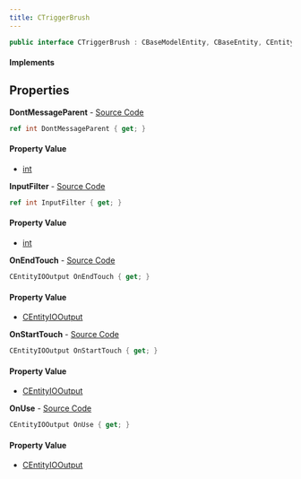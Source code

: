```yaml
---
title: CTriggerBrush
---
```


```csharp
public interface CTriggerBrush : CBaseModelEntity, CBaseEntity, CEntityInstance, ISchemaClass<CEntityInstance>, ISchemaClass<CBaseEntity>, ISchemaClass<CBaseModelEntity>, ISchemaClass<CTriggerBrush>, ISchemaField, ISchemaClass, INativeHandle
```

#### Implements

## Properties

**DontMessageParent** - [Source Code](https://github.com/swiftly-solution/swiftlys2/blob/main/managed/src/SwiftlyS2.Generated/Schemas/Interfaces/CTriggerBrush.cs#L24)

```csharp
ref int DontMessageParent { get; }
```

#### Property Value

- [int](https://learn.microsoft.com/dotnet/api/system.int32)

**InputFilter** - [Source Code](https://github.com/swiftly-solution/swiftlys2/blob/main/managed/src/SwiftlyS2.Generated/Schemas/Interfaces/CTriggerBrush.cs#L22)

```csharp
ref int InputFilter { get; }
```

#### Property Value

- [int](https://learn.microsoft.com/dotnet/api/system.int32)

**OnEndTouch** - [Source Code](https://github.com/swiftly-solution/swiftlys2/blob/main/managed/src/SwiftlyS2.Generated/Schemas/Interfaces/CTriggerBrush.cs#L18)

```csharp
CEntityIOOutput OnEndTouch { get; }
```

#### Property Value

- [CEntityIOOutput](/docs/api/shared/schemadefinitions/centityiooutput)

**OnStartTouch** - [Source Code](https://github.com/swiftly-solution/swiftlys2/blob/main/managed/src/SwiftlyS2.Generated/Schemas/Interfaces/CTriggerBrush.cs#L16)

```csharp
CEntityIOOutput OnStartTouch { get; }
```

#### Property Value

- [CEntityIOOutput](/docs/api/shared/schemadefinitions/centityiooutput)

**OnUse** - [Source Code](https://github.com/swiftly-solution/swiftlys2/blob/main/managed/src/SwiftlyS2.Generated/Schemas/Interfaces/CTriggerBrush.cs#L20)

```csharp
CEntityIOOutput OnUse { get; }
```

#### Property Value

- [CEntityIOOutput](/docs/api/shared/schemadefinitions/centityiooutput)

